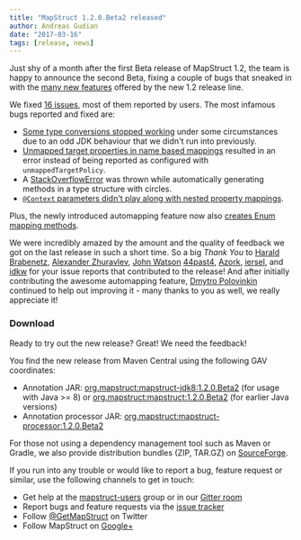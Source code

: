```yaml
---
title: "MapStruct 1.2.0.Beta2 released"
author: Andreas Gudian
date: "2017-03-16"
tags: [release, news]
---
```


Just shy of a month after the first Beta release of MapStruct 1.2, the team is happy to announce the second Beta, fixing a couple of bugs that sneaked in with the [many new features](/news/2017-02-20-mapstruct-1_2_0_Beta2-is-out-with-lombok-support-and-direct-field-access/) offered by the new 1.2 release line.

We fixed [16 issues](https://github.com/mapstruct/mapstruct/milestone/20?closed=1), most of them reported by users. The most infamous bugs reported and fixed are:

* [Some type conversions stopped working](https://github.com/mapstruct/mapstruct/issues/1121) under some circumstances due to an odd JDK behaviour that we didn't run into previously.
* [Unmapped target properties in name based mappings](https://github.com/mapstruct/mapstruct/issues/1104) resulted in an error instead of being reported as configured with `unmappedTargetPolicy`.
* A [StackOverflowError](https://github.com/mapstruct/mapstruct/issues/1103) was thrown while automatically generating methods in a type structure with circles.
* [`@Context` parameters didn't play along with nested property mappings](https://github.com/mapstruct/mapstruct/issues/1124).

Plus, the newly introduced automapping feature now also [creates Enum mapping methods](https://github.com/mapstruct/mapstruct/issues/1102).

<!--more-->

We were incredibly amazed by the amount and the quality of feedback we got on the last release in such a short time. So a big *Thank You* to [Harald Brabenetz](https://github.com/brabenetz), [Alexander Zhuravlev](https://github.com/zelark), [John Watson](https://github.com/johnwatsondev) [44past4](https://github.com/44past4), [Azork](https://github.com/Azork), [iersel](https://github.com/iersel), and [idkw](https://github.com/idkw) for your issue reports that contributed to the release!
And after initially contributing the awesome automapping feature, [Dmytro Polovinkin](https://github.com/navpil) continued to help out improving it - many thanks to you as well, we really appreciate it!


### Download

Ready to try out the new release? Great! We need the feedback!

You find the new release from Maven Central using the following GAV coordinates:

* Annotation JAR: [org.mapstruct:mapstruct-jdk8:1.2.0.Beta2](http://search.maven.org/#artifactdetails|org.mapstruct|mapstruct-jdk8|1.2.0.Beta2|jar) (for usage with Java >= 8) or [org.mapstruct:mapstruct:1.2.0.Beta2](http://search.maven.org/#artifactdetails|org.mapstruct|mapstruct|1.2.0.Beta2|jar) (for earlier Java versions)
* Annotation processor JAR: [org.mapstruct:mapstruct-processor:1.2.0.Beta2](http://search.maven.org/#artifactdetails|org.mapstruct|mapstruct-processor|1.2.0.Beta2|jar)

For those not using a dependency management tool such as Maven or Gradle, we also provide distribution bundles (ZIP, TAR.GZ) on [SourceForge](http://sourceforge.net/projects/mapstruct/files/1.2.0.Beta2/).

If you run into any trouble or would like to report a bug, feature request or similar, use the following channels to get in touch:

* Get help at the [mapstruct-users](https://groups.google.com/forum/?fromgroups#!forum/mapstruct-users) group or in our [Gitter room](https://gitter.im/mapstruct/mapstruct-users)
* Report bugs and feature requests via the [issue tracker](https://github.com/mapstruct/mapstruct/issues)
* Follow [@GetMapStruct](https://twitter.com/GetMapStruct) on Twitter
* Follow MapStruct on [Google+](https://plus.google.com/u/0/118070742567787866481/posts)

